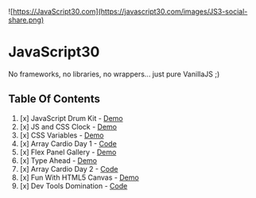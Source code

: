 ![https://JavaScript30.com](https://javascript30.com/images/JS3-social-share.png)

# JavaScript30

No frameworks, no libraries, no wrappers... just pure VanillaJS ;)


## Table Of Contents

1. [x] JavaScript Drum Kit - [Demo](http://arkpod.in/JavaScript30/01%20-%20JavaScript%20Drum%20Kit/index.html)
2. [x] JS and CSS Clock - [Demo](http://arkpod.in/JavaScript30/02%20-%20JS%20and%20CSS%20Clock/index.html)
3. [x] CSS Variables - [Demo](http://arkpod.in/JavaScript30/03%20-%20CSS%20Variables/index.html)
4. [x] Array Cardio Day 1 - [Code](./04%20-%20Array%20Cardio%20Day%201/index.html)
5. [x] Flex Panel Gallery - [Demo](http://arkpod.in/JavaScript30/05%20-%20Flex%20Panel%20Gallery/index.html)
6. [x] Type Ahead - [Demo](http://arkpod.in/JavaScript30/06%20-%20Type%20Ahead/index.html)
7. [x] Array Cardio Day 2 - [Code](./07%20-%20Array%20Cardio%20Day%202/index.html)
8. [x] Fun With HTML5 Canvas - [Demo](http://arkpod.in/JavaScript30/08%20-%20Fun%20with%20HTML5%20Canvas/index.html)
9. [x] Dev Tools Domination - [Code](./09%20-%20Dev%20Tools%20Domination/index.html)
